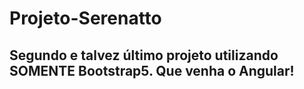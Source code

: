 # Projeto-Serenatto

## Segundo e talvez último projeto utilizando SOMENTE Bootstrap5. Que venha o Angular!
